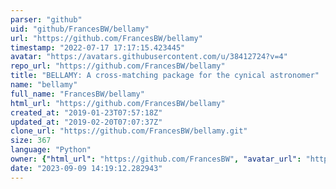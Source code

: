```yaml
---
parser: "github"
uid: "github/FrancesBW/bellamy"
url: "https://github.com/FrancesBW/bellamy"
timestamp: "2022-07-17 17:17:15.423445"
avatar: "https://avatars.githubusercontent.com/u/38412724?v=4"
repo_url: "https://github.com/FrancesBW/bellamy"
title: "BELLAMY: A cross-matching package for the cynical astronomer"
name: "bellamy"
full_name: "FrancesBW/bellamy"
html_url: "https://github.com/FrancesBW/bellamy"
created_at: "2019-01-23T07:57:18Z"
updated_at: "2019-02-20T07:07:37Z"
clone_url: "https://github.com/FrancesBW/bellamy.git"
size: 367
language: "Python"
owner: {"html_url": "https://github.com/FrancesBW", "avatar_url": "https://avatars.githubusercontent.com/u/38412724?v=4", "login": "FrancesBW", "type": "User"}
date: "2023-09-09 14:19:12.282943"
---
```


